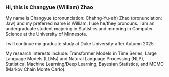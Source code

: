 ### Hi, this is Changyue (William) Zhao

My name is Changyue (pronunciation: Chahng-Yu-eh) Zhao (pronunciation: Jaw) and my preferred name is William. I use he/they pronouns. I am an undergraduate student majoring in Statistics and minoring in Computer Science at the University of Minnesota.  
  
I will continue my graduate study at Duke University after Autumn 2025.  
  
My research interests include: Transformer Models in Time Series, Large Language Models (LLMs) and Natural Language Processing (NLP), Statistical Machine Learning/Deep Learning, Bayesian Statistics, and MCMC (Markov Chain Monte Carlo).  
